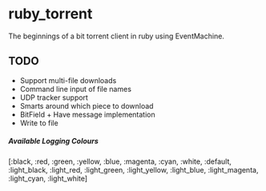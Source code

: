 ruby_torrent
============

The beginnings of a bit torrent client in ruby using EventMachine.

## TODO
* Support multi-file downloads
* Command line input of file names
* UDP tracker support
* Smarts around which piece to download
* BitField + Have message implementation
* Write to file

##### Available Logging Colours
[:black, :red, :green, :yellow, :blue, :magenta, :cyan, :white, :default, :light_black, :light_red, :light_green, :light_yellow, :light_blue, :light_magenta, :light_cyan, :light_white]
